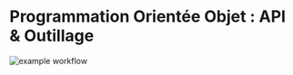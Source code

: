# Programmation Orientée Objet : API & Outillage

![example workflow](https://github.com/TomDep/POO-tp1/blob/main/.github/workflows/build_action.yml)
